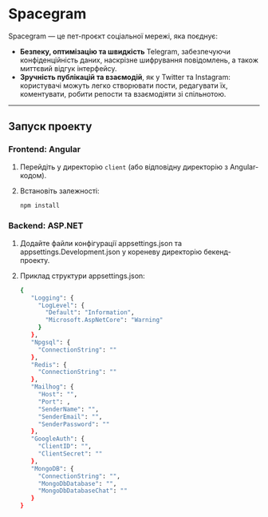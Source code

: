 # Spacegram  
Spacegram — це пет-проєкт соціальної мережі, яка поєднує:  
- **Безпеку, оптимізацію та швидкість** Telegram, забезпечуючи конфіденційність даних, наскрізне шифрування повідомлень, а також миттєвий відгук інтерфейсу.  
- **Зручність публікацій та взаємодій**, як у Twitter та Instagram: користувачі можуть легко створювати пости, редагувати їх, коментувати, робити репости та взаємодіяти зі спільнотою.  

---

## Запуск проекту  

### Frontend: Angular  

1. Перейдіть у директорію `client` (або відповідну директорію з Angular-кодом).  
2. Встановіть залежності:
 
   ```bash
   npm install

### Backend: ASP.NET
1. Додайте файли конфігурації appsettings.json та appsettings.Development.json у кореневу директорію бекенд-проекту.
2. Приклад структури appsettings.json:
 
   ```bash
   {
      "Logging": {
        "LogLevel": {
          "Default": "Information",
          "Microsoft.AspNetCore": "Warning"
        }
      },
      "Npgsql": {
        "ConnectionString": ""
      },
      "Redis": {
        "ConnectionString": ""
      },
      "Mailhog": {
        "Host": "",
        "Port": ,
        "SenderName": "",
        "SenderEmail": "",
        "SenderPassword": ""
      },
      "GoogleAuth": {
        "ClientID": "",
        "ClientSecret": ""
      },
      "MongoDB": {
        "ConnectionString": "",
        "MongoDbDatabase": "",
        "MongoDbDatabaseChat": ""
      }
   }
